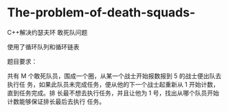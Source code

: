 # The-problem-of-death-squads-
C++解决约瑟夫环 敢死队问题

使用了循环队列和循环链表

题目要求：

共有 M 个敢死队员，围成一个圈，从某一个战士开始报数报到 5 的战士便出队去执行任 务，如果此队员未完成任务，便从他的下一个战士起重新从 1 开始计数，直到任务完成。排 长最不想去执行任务，并且让他为 1 号，找出从哪个队员开始计数能够保证排长最后去执行 任务。
